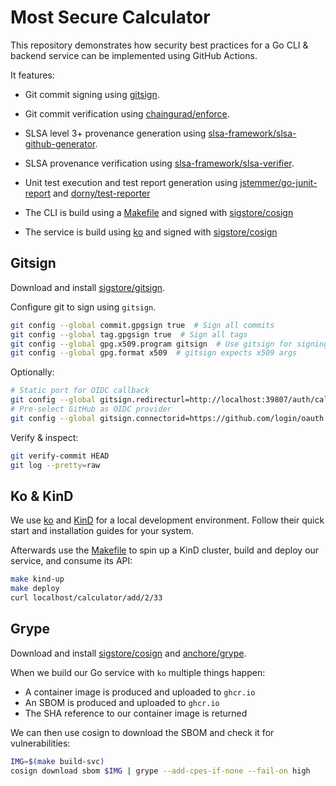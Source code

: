 # Most Secure Calculator

This repository demonstrates how security best practices for a Go CLI & backend service
can be implemented using GitHub Actions.

It features:
* Git commit signing using [gitsign](https://github.com/sigstore/gitsign).
* Git commit verification using [chaingurad/enforce](https://github.com/apps/chainguard-enforce).
* SLSA level 3+ provenance generation using [slsa-framework/slsa-github-generator](https://github.com/slsa-framework/slsa-github-generator).
* SLSA provenance verification using [slsa-framework/slsa-verifier](https://github.com/slsa-framework/slsa-verifier).

* Unit test execution and test report generation using [jstemmer/go-junit-report](github.com/jstemmer/go-junit-report) and [dorny/test-reporter](https://github.com/dorny/test-reporter)

* The CLI is build using a [Makefile](Makefile) and signed with [sigstore/cosign](https://github.com/sigstore/cosign)
* The service is build using [ko](https://github.com/ko-build/ko) and signed with [sigstore/cosign](https://github.com/sigstore/cosign)

## Gitsign

Download and install [sigstore/gitsign](https://github.com/sigstore/gitsign).

Configure git to sign using `gitsign`.

```sh
git config --global commit.gpgsign true  # Sign all commits
git config --global tag.gpgsign true  # Sign all tags
git config --global gpg.x509.program gitsign  # Use gitsign for signing
git config --global gpg.format x509  # gitsign expects x509 args
```

Optionally:
```sh
# Static port for OIDC callback
git config --global gitsign.redirecturl=http://localhost:39807/auth/callback
# Pre-select GitHub as OIDC provider
git config --global gitsign.connectorid=https://github.com/login/oauth
```

Verify & inspect:

```sh
git verify-commit HEAD
git log --pretty=raw
```

## Ko & KinD

We use [ko](https://ko.build/install/) and [KinD](https://kind.sigs.k8s.io/docs/user/quick-start/) for a local development environment. Follow their quick start and installation guides for your system.

Afterwards use the [Makefile](Makefile) to spin up a KinD cluster, build and deploy our service, and consume its API:

```sh
make kind-up
make deploy
curl localhost/calculator/add/2/33
```

## Grype

Download and install [sigstore/cosign](https://github.com/sigstore/cosign) and [anchore/grype](https://github.com/anchore/grype).

When we build our Go service with `ko` multiple things happen:
* A container image is produced and uploaded to `ghcr.io`
* An SBOM is produced and uploaded to `ghcr.io`
* The SHA reference to our container image is returned

We can then use cosign to download the SBOM and check it for vulnerabilities:

```sh
IMG=$(make build-svc)
cosign download sbom $IMG | grype --add-cpes-if-none --fail-on high
```
